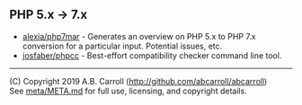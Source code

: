 ## PHP 5.x -> 7.x

 - [alexia/php7mar][alexia-php7mar] - Generates an overview on PHP 5.x to PHP 7.x conversion for a particular input.  Potential issues, etc.
 - [josfaber/phpcc][josfaber/phpcc] - Best-effort compatibility checker command line tool.

[alexia-php7mar]: https://packagist.org/packages/alexia/php7mar 
[josfaber/phpcc]: https://github.com/josfaber/phpcc 

---
(C) Copyright 2019 A.B. Carroll (http://github.com/abcarroll/abcarroll)  \
See [meta/META.md](meta/META.md) for full use, licensing, and copyright details.